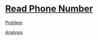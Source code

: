 # [Read Phone Number](https://codingcompetitions.withgoogle.com/kickstart/round/0000000000434ba1/0000000000434813)

[Problem](PROBLEM.rst)

[Analysis](ANALYSIS.rst)
